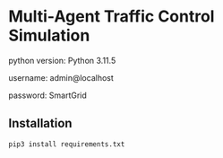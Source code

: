 # Multi-Agent Traffic Control Simulation

python version: Python 3.11.5

username: admin@localhost

password: SmartGrid

## Installation

```bash
pip3 install requirements.txt
```